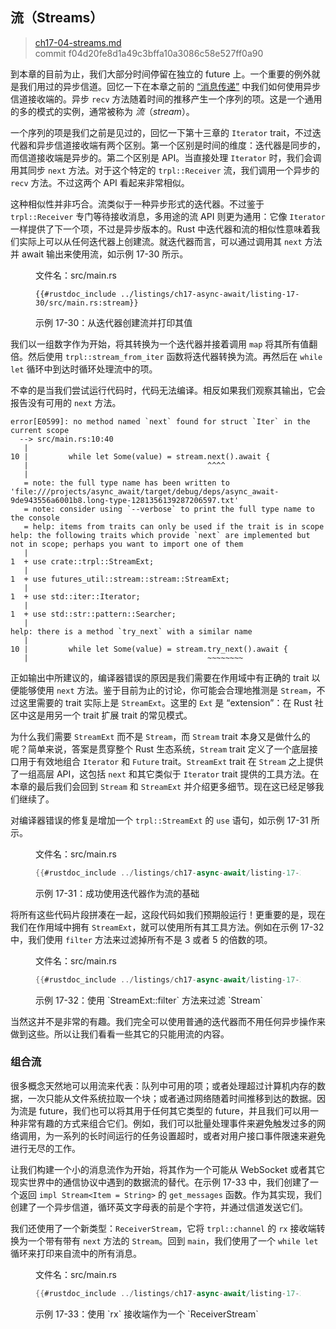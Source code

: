 ## 流（Streams）

> [ch17-04-streams.md](https://github.com/rust-lang/book/blob/main/src/ch17-04-streams.md)
> <br>
> commit f04d20fe8d1a49c3bffa10a3086c58e527ff0a90

到本章的目前为止，我们大部分时间停留在独立的 future 上。一个重要的例外就是我们用过的异步信道。回忆一下在本章之前的 [“消息传递”][17-02-messages] 中我们如何使用异步信道接收端的。异步 `recv` 方法随着时间的推移产生一个序列的项。这是一个通用的多的模式的实例，通常被称为 *流*（*stream*）。

一个序列的项是我们之前是见过的，回忆一下第十三章的 `Iterator` trait，不过迭代器和异步信道接收端有两个区别。第一个区别是时间的维度：迭代器是同步的，而信道接收端是异步的。第二个区别是 API。当直接处理 `Iterator` 时，我们会调用其同步 `next` 方法。对于这个特定的 `trpl::Receiver` 流，我们调用一个异步的 `recv` 方法。不过这两个 API 看起来非常相似。

这种相似性并非巧合。流类似于一种异步形式的迭代器。不过鉴于 `trpl::Receiver` 专门等待接收消息，多用途的流 API 则更为通用：它像 `Iterator` 一样提供了下一个项，不过是异步版本的。Rust 中迭代器和流的相似性意味着我们实际上可以从任何迭代器上创建流。就迭代器而言，可以通过调用其 `next` 方法并 await 输出来使用流，如示例 17-30 所示。

<figure class="listing">

<span class="file-name">文件名：src/main.rs</span>

```rust,ignore,does_not_compile
{{#rustdoc_include ../listings/ch17-async-await/listing-17-30/src/main.rs:stream}}
```

<figcaption>示例 17-30：从迭代器创建流并打印其值</figcaption>

</figure>

我们以一组数字作为开始，将其转换为一个迭代器并接着调用 `map` 将其所有值翻倍。然后使用 `trpl::stream_from_iter` 函数将迭代器转换为流。再然后在 `while let` 循环中到达时循环处理流中的项。

不幸的是当我们尝试运行代码时，代码无法编译。相反如果我们观察其输出，它会报告没有可用的 `next` 方法。

<!-- manual-regeneration
cd listings/ch17-async-await/listing-17-30
cargo build
copy only the error output
-->

```console
error[E0599]: no method named `next` found for struct `Iter` in the current scope
  --> src/main.rs:10:40
   |
10 |         while let Some(value) = stream.next().await {
   |                                        ^^^^
   |
   = note: the full type name has been written to 'file:///projects/async_await/target/debug/deps/async_await-9de943556a6001b8.long-type-1281356139287206597.txt'
   = note: consider using `--verbose` to print the full type name to the console
   = help: items from traits can only be used if the trait is in scope
help: the following traits which provide `next` are implemented but not in scope; perhaps you want to import one of them
   |
1  + use crate::trpl::StreamExt;
   |
1  + use futures_util::stream::stream::StreamExt;
   |
1  + use std::iter::Iterator;
   |
1  + use std::str::pattern::Searcher;
   |
help: there is a method `try_next` with a similar name
   |
10 |         while let Some(value) = stream.try_next().await {
   |                                        ~~~~~~~~
```

正如输出中所建议的，编译器错误的原因是我们需要在作用域中有正确的 trait 以便能够使用 `next` 方法。鉴于目前为止的讨论，你可能会合理地推测是 `Stream`，不过这里需要的 trait 实际上是 `StreamExt`。这里的 `Ext` 是 “extension”：在 Rust 社区中这是用另一个 trait 扩展 trait 的常见模式。

为什么我们需要 `StreamExt` 而不是 `Stream`，而 `Stream` trait 本身又是做什么的呢？简单来说，答案是贯穿整个 Rust 生态系统，`Stream` trait 定义了一个底层接口用于有效地组合 `Iterator` 和 `Future` trait。`StreamExt` trait 在 `Stream` 之上提供了一组高层 API，这包括 `next` 和其它类似于 `Iterator` trait 提供的工具方法。在本章的最后我们会回到 `Stream` 和 `StreamExt` 并介绍更多细节。现在这已经足够我们继续了。

对编译器错误的修复是增加一个 `trpl::StreamExt` 的 `use` 语句，如示例 17-31 所示。

<figure class="listing">

<span class="file-name">文件名：src/main.rs</span>

```rust
{{#rustdoc_include ../listings/ch17-async-await/listing-17-31/src/main.rs:all}}
```

<figcaption>示例 17-31：成功使用迭代器作为流的基础</figcaption>

</figure>

将所有这些代码片段拼凑在一起，这段代码如我们预期般运行！更重要的是，现在我们在作用域中拥有 `StreamExt`，就可以使用所有其工具方法。例如在示例 17-32 中，我们使用 `filter` 方法来过滤掉所有不是 3 或者 5 的倍数的项。

<figure class="listing">

<span class="file-name">文件名：src/main.rs</span>

```rust
{{#rustdoc_include ../listings/ch17-async-await/listing-17-32/src/main.rs:all}}
```

<figcaption>示例 17-32：使用 `StreamExt::filter` 方法来过滤 `Stream`</figcaption>

</figure>

当然这并不是非常的有趣。我们完全可以使用普通的迭代器而不用任何异步操作来做到这些。所以让我们看看一些其它的只能用流的内容。

### 组合流

很多概念天然地可以用流来代表：队列中可用的项；或者处理超过计算机内存的数据，一次只能从文件系统拉取一个块；或者通过网络随着时间推移到达的数据。因为流是 future，我们也可以将其用于任何其它类型的 future，并且我们可以用一种非常有趣的方式来组合它们。例如，我们可以批量处理事件来避免触发过多的网络调用，为一系列的长时间运行的任务设置超时，或者对用户接口事件限速来避免进行无尽的工作。

让我们构建一个小的消息流作为开始，将其作为一个可能从 WebSocket 或者其它现实世界中的通信协议中遇到的数据流的替代。在示例 17-33 中，我们创建了一个返回 `impl Stream<Item = String>` 的 `get_messages` 函数。作为其实现，我们创建了一个异步信道，循环英文字母表的前是个字符，并通过信道发送它们。

我们还使用了一个新类型：`ReceiverStream`，它将 `trpl::channel` 的 `rx` 接收端转换为一个带有带有 `next` 方法的 `Stream`。回到 `main`，我们使用了一个 `while let` 循环来打印来自流中的所有消息。

<figure class="listing">

<span class="file-name">文件名：src/main.rs</span>

```rust
{{#rustdoc_include ../listings/ch17-async-await/listing-17-33/src/main.rs:all}}
```

<figcaption>示例 17-33：使用 `rx` 接收端作为一个 `ReceiverStream`</figcaption>

</figure>

[17-02-messages]: ch17-02-concurrency-with-async.html#消息传递
